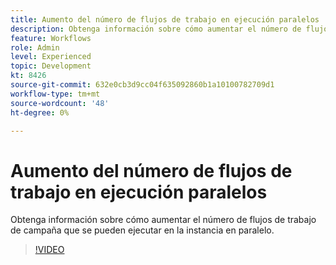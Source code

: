 ```yaml
---
title: Aumento del número de flujos de trabajo en ejecución paralelos
description: Obtenga información sobre cómo aumentar el número de flujos de trabajo de campaña que se pueden ejecutar en la instancia en paralelo.
feature: Workflows
role: Admin
level: Experienced
topic: Development
kt: 8426
source-git-commit: 632e0cb3d9cc04f635092860b1a10100782709d1
workflow-type: tm+mt
source-wordcount: '48'
ht-degree: 0%

---
```



# Aumento del número de flujos de trabajo en ejecución paralelos

Obtenga información sobre cómo aumentar el número de flujos de trabajo de campaña que se pueden ejecutar en la instancia en paralelo.

>[!VIDEO](https://video.tv.adobe.com/v/335982?quality=12)
